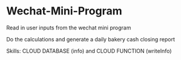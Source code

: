# Wechat-Mini-Program

Read in user inputs from the wechat mini program

Do the calculations and generate a daily bakery cash closing report

Skills: CLOUD DATABASE (info) and CLOUD FUNCTION (writeInfo)
